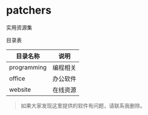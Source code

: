 # patchers

实用资源集

目录表

| 目录名称 | 说明 |
| -------- | ---- |
| programming | 编程相关 |
| office | 办公软件 |
| website | 在线资源 |


> 如果大家发现这里提供的软件有问题，请联系我删除。
